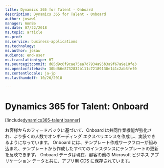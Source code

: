 ```yaml
---
title: Dynamics 365 for Talent - Onboard
description: Dynamics 365 for Talent - Onboard
author: josaw1
manager: AnnBe
ms.date: 07/22/2018
ms.topic: article
ms.prod: 
ms.service: business-applications
ms.technology: 
ms.author: josaw
audience: end-user
ms.translationtype: HT
ms.sourcegitcommit: d65d9c6f9cae75ea7d7934a95b3a9f67a9e10fe3
ms.openlocfilehash: 30bd66e8732832b111c72189138e141c2ab3fef0
ms.contentlocale: ja-jp
ms.lasthandoff: 10/26/2018

---
```


#  <a name="dynamics365-for-talent-onboard"></a>Dynamics 365 for Talent: Onboard

[!include[dynamics365-talent banner](../../includes/dynamics365-talent.md)]



お客様からのフィードバックに基づいて、Onboard は共同作業機能が強化され、より多くの人数でオンボーディング エクスペリエンスを作成し、実装できるようになっています。 Onboard には、テンプレート作成ワークフローが組み込まれ、テンプレートから作成したすべてのインスタンスにテンプレートの更新を反映できます。 Onboard データは現在、顧客の他の Microsoft ビジネス アプリケーション データと共に、アプリ用 CDS に保存されています。 


